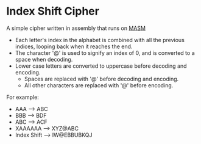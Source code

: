 # Index Shift Cipher
 A simple cipher written in assembly that runs on [MASM](https://en.wikipedia.org/wiki/Microsoft_Macro_Assembler)

 - Each letter's index in the alphabet is combined with all the previous indices, looping back when it reaches the end.
 - The character '@' is used to signify an index of 0, and is converted to a space when decoding.
 - Lower case letters are converted to uppercase before decoding and encoding.
 	- Spaces are replaced with '@' before decoding and encoding.
 	- All other characters are replaced with '@' before encoding.

For example:

 - AAA --> ABC
 - BBB --> BDF
 - ABC --> ACF
 - XAAAAAA --> XYZ@ABC
 - Index Shift --> IW@EBBUBKQJ
